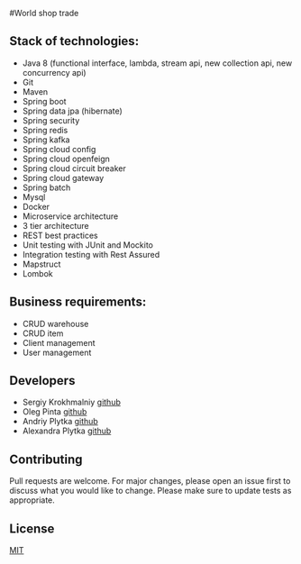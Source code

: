 #World shop trade

## Stack of technologies:
* Java 8 (functional interface, lambda, stream api, new collection api, new concurrency api)
* Git
* Maven
* Spring boot
* Spring data jpa (hibernate)
* Spring security
* Spring redis
* Spring kafka
* Spring cloud config
* Spring cloud openfeign
* Spring cloud circuit breaker
* Spring cloud gateway
* Spring batch
* Mysql
* Docker
* Microservice architecture
* 3 tier architecture
* REST best practices
* Unit testing with JUnit and Mockito
* Integration testing with Rest Assured
* Mapstruct
* Lombok

## Business requirements:
* CRUD warehouse
* CRUD item
* Client management
* User management

## Developers
* Sergiy Krokhmalniy [github](https://github.com/SerjiKSM)
* Oleg Pinta [github](https://github.com/Sabfir)
* Andriy Plytka [github](https://github.com/AndreyPlytka)
* Alexandra Plytka  [github](https://github.com/AlexandraPlytka)

## Contributing
Pull requests are welcome. For major changes, please open an issue first to discuss what you would like to change.
Please make sure to update tests as appropriate.

## License
[MIT](https://choosealicense.com/licenses/mit/)
